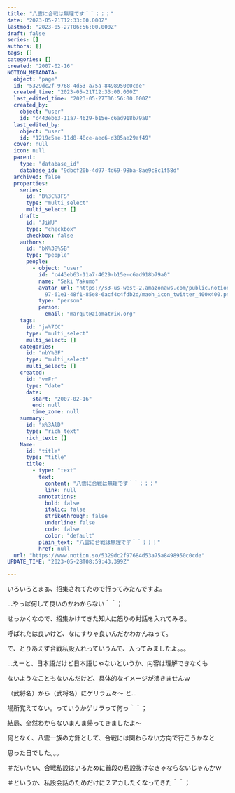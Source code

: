 ```yaml
---
title: "八雲に合戦は無理です＾＾；；；"
date: "2023-05-21T12:33:00.000Z"
lastmod: "2023-05-27T06:56:00.000Z"
draft: false
series: []
authors: []
tags: []
categories: []
created: "2007-02-16"
NOTION_METADATA:
  object: "page"
  id: "5329dc2f-9768-4d53-a75a-8498950c0cde"
  created_time: "2023-05-21T12:33:00.000Z"
  last_edited_time: "2023-05-27T06:56:00.000Z"
  created_by:
    object: "user"
    id: "c443eb63-11a7-4629-b15e-c6ad918b79a0"
  last_edited_by:
    object: "user"
    id: "1219c5ae-11d8-48ce-aec6-d385ae29af49"
  cover: null
  icon: null
  parent:
    type: "database_id"
    database_id: "9dbcf20b-4d97-4d69-98ba-8ae9c8c1f58d"
  archived: false
  properties:
    series:
      id: "B%3C%3FS"
      type: "multi_select"
      multi_select: []
    draft:
      id: "JiWU"
      type: "checkbox"
      checkbox: false
    authors:
      id: "bK%3B%5B"
      type: "people"
      people:
        - object: "user"
          id: "c443eb63-11a7-4629-b15e-c6ad918b79a0"
          name: "Saki Yakumo"
          avatar_url: "https://s3-us-west-2.amazonaws.com/public.notion-static.com/3ad1c4\
            97-61e1-48f1-85e8-6acf4c4fdb2d/maoh_icon_twitter_400x400.png"
          type: "person"
          person:
            email: "marqut@ziomatrix.org"
    tags:
      id: "jw%7CC"
      type: "multi_select"
      multi_select: []
    categories:
      id: "nbY%3F"
      type: "multi_select"
      multi_select: []
    created:
      id: "vmFr"
      type: "date"
      date:
        start: "2007-02-16"
        end: null
        time_zone: null
    summary:
      id: "x%3AlD"
      type: "rich_text"
      rich_text: []
    Name:
      id: "title"
      type: "title"
      title:
        - type: "text"
          text:
            content: "八雲に合戦は無理です＾＾；；；"
            link: null
          annotations:
            bold: false
            italic: false
            strikethrough: false
            underline: false
            code: false
            color: "default"
          plain_text: "八雲に合戦は無理です＾＾；；；"
          href: null
  url: "https://www.notion.so/5329dc2f97684d53a75a8498950c0cde"
UPDATE_TIME: "2023-05-28T08:59:43.399Z"

---
```

<link rel="stylesheet" href="https://cdn.jsdelivr.net/npm/katex@0.16.2/dist/katex.min.css" integrity="sha384-bYdxxUwYipFNohQlHt0bjN/LCpueqWz13HufFEV1SUatKs1cm4L6fFgCi1jT643X" crossorigin="anonymous">


いろいろとまぁ、招集されてたので行ってみたんですよ。


…やっぱ何して良いのかわからない＾＾；


せっかくなので、招集かけてきた知人に怒りの対話を入れてみる。


呼ばれたは良いけど、なにすりゃ良いんだかわかんねって。


で、とりあえず合戦私設入れっていうんで、入ってみましたよ。。。


…えーと、日本語だけど日本語じゃないというか、内容は理解できなくも


ないようなこともないんだけど、具体的なイメージが沸きませんｗ


（武将名）から（武将名）にゲリラ云々～ と…


場所覚えてない。っていうかゲリラって何っ＾＾；


結局、全然わからないまんま帰ってきましたよ～


何となく、八雲一族の方針として、合戦には関わらない方向で行こうかなと


思った日でした。。。


＃だいたい、合戦私設はいるために普段の私設抜けなきゃならないじゃんかｗ


＃というか、私設会話のためだけに２アカしたくなってきた＾＾；

